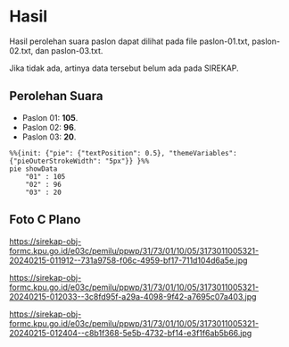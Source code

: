 # Hasil

Hasil perolehan suara paslon dapat dilihat pada file paslon-01.txt, paslon-02.txt, dan paslon-03.txt.

Jika tidak ada, artinya data tersebut belum ada pada SIREKAP.

## Perolehan Suara

 * Paslon 01: **105**.
 * Paslon 02: **96**.
 * Paslon 03: **20**.

```mermaid
%%{init: {"pie": {"textPosition": 0.5}, "themeVariables": {"pieOuterStrokeWidth": "5px"}} }%%
pie showData
    "01" : 105
    "02" : 96
    "03" : 20
```
## Foto C Plano

https://sirekap-obj-formc.kpu.go.id/e03c/pemilu/ppwp/31/73/01/10/05/3173011005321-20240215-011912--731a9758-f06c-4959-bf17-711d104d6a5e.jpg

https://sirekap-obj-formc.kpu.go.id/e03c/pemilu/ppwp/31/73/01/10/05/3173011005321-20240215-012033--3c8fd95f-a29a-4098-9f42-a7695c07a403.jpg

https://sirekap-obj-formc.kpu.go.id/e03c/pemilu/ppwp/31/73/01/10/05/3173011005321-20240215-012404--c8b1f368-5e5b-4732-bf14-e3f1f6ab5b66.jpg

